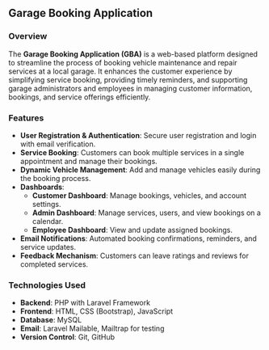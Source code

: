 ## Garage Booking Application

### Overview

The **Garage Booking Application (GBA)** is a web-based platform designed to streamline the process of booking vehicle maintenance and repair services at a local garage. It enhances the customer experience by simplifying service booking, providing timely reminders, and supporting garage administrators and employees in managing customer information, bookings, and service offerings efficiently.

### Features

- **User Registration & Authentication**: Secure user registration and login with email verification.
- **Service Booking**: Customers can book multiple services in a single appointment and manage their bookings.
- **Dynamic Vehicle Management**: Add and manage vehicles easily during the booking process.
- **Dashboards**:
  - **Customer Dashboard**: Manage bookings, vehicles, and account settings.
  - **Admin Dashboard**: Manage services, users, and view bookings on a calendar.
  - **Employee Dashboard**: View and update assigned bookings.
- **Email Notifications**: Automated booking confirmations, reminders, and service updates.
- **Feedback Mechanism**: Customers can leave ratings and reviews for completed services.

### Technologies Used

- **Backend**: PHP with Laravel Framework
- **Frontend**: HTML, CSS (Bootstrap), JavaScript
- **Database**: MySQL
- **Email**: Laravel Mailable, Mailtrap for testing
- **Version Control**: Git, GitHub
